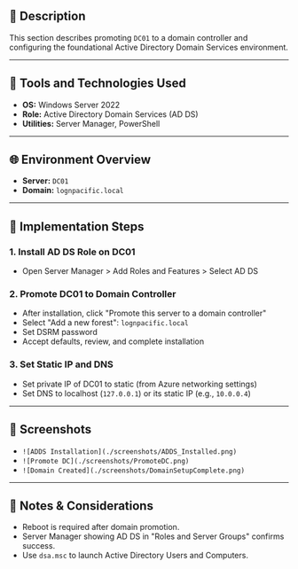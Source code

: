 ## 📘 Description
This section describes promoting `DC01` to a domain controller and configuring the foundational Active Directory Domain Services environment.

---

## 🧰 Tools and Technologies Used
- **OS:** Windows Server 2022
- **Role:** Active Directory Domain Services (AD DS)
- **Utilities:** Server Manager, PowerShell

---

## 🌐 Environment Overview
- **Server:** `DC01`
- **Domain:** `lognpacific.local`

---

## 🚀 Implementation Steps
### 1. Install AD DS Role on DC01
- Open Server Manager > Add Roles and Features > Select AD DS

### 2. Promote DC01 to Domain Controller
- After installation, click "Promote this server to a domain controller"
- Select "Add a new forest": `lognpacific.local`
- Set DSRM password
- Accept defaults, review, and complete installation

### 3. Set Static IP and DNS
- Set private IP of DC01 to static (from Azure networking settings)
- Set DNS to localhost (`127.0.0.1`) or its static IP (e.g., `10.0.0.4`)

---

## 📸 Screenshots
- `![ADDS Installation](./screenshots/ADDS_Installed.png)`
- `![Promote DC](./screenshots/PromoteDC.png)`
- `![Domain Created](./screenshots/DomainSetupComplete.png)`

---

## 📌 Notes & Considerations
- Reboot is required after domain promotion.
- Server Manager showing AD DS in "Roles and Server Groups" confirms success.
- Use `dsa.msc` to launch Active Directory Users and Computers.